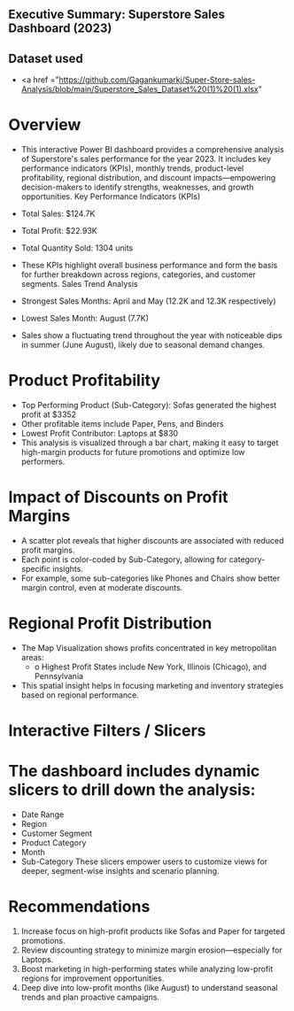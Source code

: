 ## Executive Summary: Superstore Sales Dashboard (2023) 

## Dataset used
- <a href ="https://github.com/Gagankumarkj/Super-Store-sales-Analysis/blob/main/Superstore_Sales_Dataset%20(1)%20(1).xlsx"

# Overview 
- This interactive Power BI dashboard provides a comprehensive analysis of Superstore's sales 
performance for the year 2023. It includes key performance indicators (KPIs), monthly trends, 
product-level profitability, regional distribution, and discount impacts—empowering decision-makers 
to identify strengths, weaknesses, and growth opportunities. 
Key Performance Indicators (KPIs) 
- Total Sales: $124.7K 
- Total Profit: $22.93K 
- Total Quantity Sold: 1304 units 
- These KPIs highlight overall business performance and form the basis for further breakdown across 
regions, categories, and customer segments. 
Sales Trend Analysis 

- Strongest Sales Months: April and May (12.2K and 12.3K respectively) 
- Lowest Sales Month: August (7.7K) 
- Sales show a fluctuating trend throughout the year with noticeable dips in summer (June
August), likely due to seasonal demand changes. 
# Product Profitability 
- Top Performing Product (Sub-Category): Sofas generated the highest profit at $3352 
- Other profitable items include Paper, Pens, and Binders 
- Lowest Profit Contributor: Laptops at $830 
- This analysis is visualized through a bar chart, making it easy to target high-margin products 
for future promotions and optimize low performers. 
# Impact of Discounts on Profit Margins 
- A scatter plot reveals that higher discounts are associated with reduced profit margins. 
- Each point is color-coded by Sub-Category, allowing for category-specific insights. 
- For example, some sub-categories like Phones and Chairs show better margin control, even 
at moderate discounts. 
# Regional Profit Distribution 
- The Map Visualization shows profits concentrated in key metropolitan areas: 
   - o Highest Profit States include New York, Illinois (Chicago), and Pennsylvania 
- This spatial insight helps in focusing marketing and inventory strategies based on regional 
performance. 
# Interactive Filters / Slicers 
# The dashboard includes dynamic slicers to drill down the analysis: 
- Date Range 
- Region 
- Customer Segment 
- Product Category 
- Month 
- Sub-Category 
These slicers empower users to customize views for deeper, segment-wise insights and scenario 
planning. 
# Recommendations 
1. Increase focus on high-profit products like Sofas and Paper for targeted promotions. 
2. Review discounting strategy to minimize margin erosion—especially for Laptops. 
3. Boost marketing in high-performing states while analyzing low-profit regions for 
improvement opportunities. 
4. Deep dive into low-profit months (like August) to understand seasonal trends and plan 
proactive campaigns.
